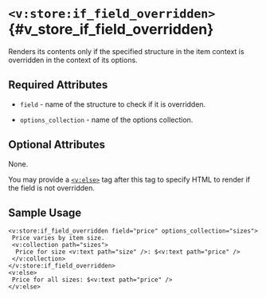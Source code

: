 # `<v:store:if_field_overridden>`{#v_store_if_field_overridden}

Renders its contents only if the specified structure in the item context
is overridden in the context of its options.

## Required Attributes

-   `field` - name of the structure to check if it is overridden.

-   `options_collection` - name of the options collection.

## Optional Attributes

None.

You may provide a [`<v:else>`](#v_else) tag after this tag to specify
HTML to render if the field is not overridden.

## Sample Usage

    <v:store:if_field_overridden field="price" options_collection="sizes">
     Price varies by item size.
     <v:collection path="sizes">
      Price for size <v:text path="size" />: $<v:text path="price" />
     </v:collection> 
    </v:store:if_field_overridden>
    <v:else>
     Price for all sizes: $<v:text path="price" />
    </v:else>
